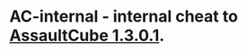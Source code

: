 # AC-internal - internal cheat to [AssaultCube 1.3.0.1](https://drive.google.com/file/d/1AQOHXvdq4A0rBO_TYrbWzuHYO4mA1Aag/view?usp=sharing).
